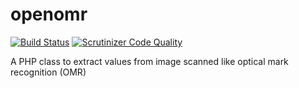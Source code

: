 # openomr

[![Build Status](https://travis-ci.org/henricavalcante/openomr.svg?branch=master)](https://travis-ci.org/henricavalcante/openomr)
[![Scrutinizer Code Quality](https://scrutinizer-ci.com/g/henricavalcante/openomr/badges/quality-score.png?b=master)](https://scrutinizer-ci.com/g/henricavalcante/openomr/?branch=master)

A PHP class to extract values from image scanned like optical mark recognition (OMR)
